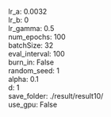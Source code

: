 lr_a: 0.0032  
lr_b: 0  
lr_gamma: 0.5  
num_epochs: 100  
batchSize: 32  
eval_interval: 100  
burn_in: False  
random_seed: 1  
alpha: 0.1  
d: 1  
save_folder: ./result/result10/  
use_gpu: False  
